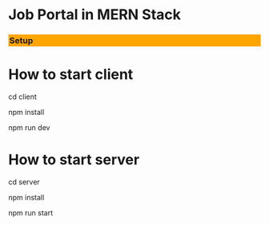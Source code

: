 # Job Portal in MERN Stack

<h3 style="background-color:orange;padding: 2px;">Setup</h3>

# How to start client
<p>cd client </p>
<p>npm install</p>
<p>npm run dev</p>

# How to start server
<p>cd server </p>
<p>npm install </p>
<p>npm run start </p>